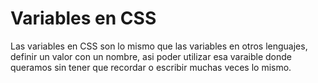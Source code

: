 # Variables en CSS

Las variables en CSS son lo mismo que las variables en otros lenguajes, definir un valor con un nombre, asi poder utilizar esa varaible donde queramos sin tener que recordar o escribir muchas veces lo mismo. 


